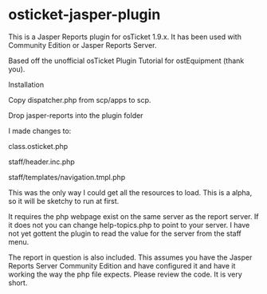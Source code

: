 # osticket-jasper-plugin

This is a Jasper Reports plugin for osTicket 1.9.x.  It has been used with Community Edition or Jasper Reports Server.  

Based off the unofficial osTicket Plugin Tutorial for ostEquipment (thank you).

Installation

Copy dispatcher.php from scp/apps to scp.

Drop jasper-reports into the plugin folder

I made changes to:

class.osticket.php

staff/header.inc.php

staff/templates/navigation.tmpl.php



This was the only way I could get all the resources to load.  This is a alpha, so it will be sketchy to run at first.

It requires the php webpage exist on the same server as the report server.  If it does not you can change help-topics.php to point to your server.  I have not yet gottent the plugin to read the value for the server from the staff menu.

The report in question is also included.  This assumes you have the Jasper Reports Server Community Edition and have configured it and have it working the way the php file expects.  Please review the code.  It is very short.




